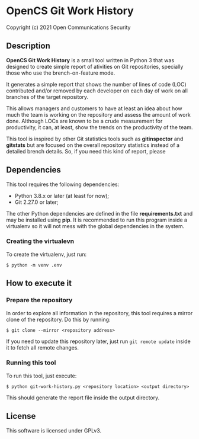 # OpenCS Git Work History
Copyright (c) 2021 Open Communications Security

## Description

**OpenCS Git Work History** is a small tool written in Python 3 that was
designed to create simple report of ativities on Git repositories, specially
those who use the brench-on-feature mode.

It generates a simple report that shows the number of lines of code (LOC) 
contributed and/or removed by each developer on each day of work on all
branches of the target repository.

This allows managers and customers to have at least an idea about how
much the team is working on the repository and assess the amount of 
work done. Although LOCs are known to be a crude measurement for
productivity, it can, at least, show the trends on the productivity
of the team.

This tool is inspired by other Git statistics tools such as
**gitinspector** and **gitstats** but are focused on the overall
repository statistics instead of a detailed brench details. So, if
you need this kind of report, please 

## Dependencies

This tool requires the following dependencies:

* Python 3.8.x or later (at least for now);
* Git 2.27.0 or later;

The other Python dependencies are defined in the file 
**requirements.txt** and may be installed using **pip**.
It is recommended to run this program inside a virtualenv
so it will not mess with the global dependencies in the system.

### Creating the virtualevn

To create the virtualenv, just run:

```
$ python -m venv .env
```

## How to execute it

### Prepare the repository

In order to explore all information in the repository, this tool
requires a mirror clone of the repository. Do this by running:

```
$ git clone --mirror <repository address>
```

If you need to update this repository later, just run
``git remote update`` inside it to fetch all remote changes.

### Running this tool

To run this tool, just execute:

```
$ python git-work-history.py <repository location> <output directory>
```

This should generate the report file inside the output directory.

## License

This software is licensed under GPLv3.


